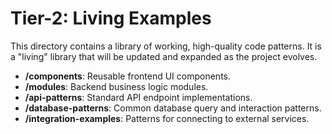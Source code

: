 # Tier-2: Living Examples

This directory contains a library of working, high-quality code patterns. It is a "living" library that will be updated and expanded as the project evolves.

- **/components**: Reusable frontend UI components.
- **/modules**: Backend business logic modules.
- **/api-patterns**: Standard API endpoint implementations.
- **/database-patterns**: Common database query and interaction patterns.
- **/integration-examples**: Patterns for connecting to external services. 